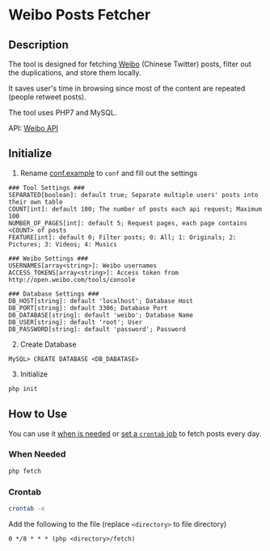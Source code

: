 # Weibo Posts Fetcher

## Description

The tool is designed for fetching [Weibo](https://weibo.com) (Chinese Twitter) posts, 
filter out the duplications, 
and store them locally.
 
It saves user's time in browsing since most of the content are repeated (people retweet posts).

The tool uses PHP7 and MySQL.

API: [Weibo API](http://open.weibo.com/wiki/API)

## Initialize

1. Rename [conf.example](conf.example) to `conf` and fill out the settings

```
### Tool Settings ###
SEPARATED[boolean]: default true; Separate multiple users' posts into their own table
COUNT[int]: default 100; The number of posts each api request; Maximum 100
NUMBER_OF_PAGES[int]: default 5; Request pages, each page contains <COUNT> of posts
FEATURE[int]: default 0; Filter posts; 0: All; 1: Originals; 2: Pictures; 3: Videos; 4: Musics
```

```
### Weibo Settings ###
USERNAMES[array<string>]: Weibo usernames
ACCESS_TOKENS[array<string>]: Access token from http://open.weibo.com/tools/console
```

```
### Database Settings ###
DB_HOST[string]: default 'localhost'; Database Host
DB_PORT[string]: default 3306; Database Port
DB_DATABASE[string]: default 'weibo'; Database Name
DB_USER[string]: default 'root'; User
DB_PASSWORD[string]: default 'password'; Password
```

2. Create Database

```
MySQL> CREATE DATABASE <DB_DABATASE>
```

3. Initialize

```bash
php init
```

## How to Use

You can use it [when is needed](#when-needed) or [set a `crontab` job](#crontab) to fetch posts every day.

### When Needed

```bash
php fetch
```

### Crontab

```bash
crontab -e
```

Add the following to the file (replace `<directory>` to file directory)

```
0 */8 * * * (php <directory>/fetch)
```
